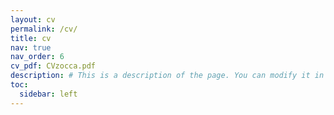 ```yaml
---
layout: cv
permalink: /cv/
title: cv
nav: true
nav_order: 6
cv_pdf: CVzocca.pdf
description: # This is a description of the page. You can modify it in '_pages/cv.md'. You can also change or remove the top pdf download button.
toc:
  sidebar: left
---
```

